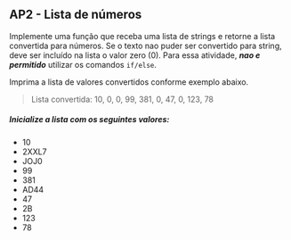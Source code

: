 ## AP2 - Lista de números

Implemente uma função que receba uma lista de strings e retorne a lista convertida para números. Se o texto nao puder
ser convertido para string, deve ser incluído na lista o valor zero (0). Para essa atividade, _**nao e permitido**_
utilizar os comandos `if/else`.

Imprima a lista de valores convertidos conforme exemplo abaixo.

> Lista convertida: 10, 0, 0, 99, 381, 0, 47, 0, 123, 78

##### Inicialize a lista com os seguintes valores:

- 10
- 2XXL7
- JOJ0
- 99
- 381
- AD44
- 47
- 2B
- 123
- 78